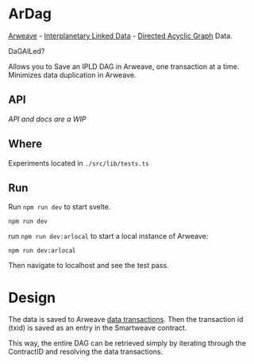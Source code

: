 # ArDag

[Arweave](https://www.arweave.org/) - [Interplanetary Linked Data](https://ipld.io/) - [Directed Acyclic Graph](https://en.wikipedia.org/wiki/Directed_acyclic_graph) Data.

DaGAILed?

Allows you to Save an IPLD DAG in Arweave, one transaction at a time. Minimizes data duplication in Arweave.

## API

_API and docs are a WIP_

## Where

Experiments located in `./src/lib/tests.ts`

## Run

Run `npm run dev` to start svelte.

`npm run dev`

run `npm run dev:arlocal` to start a local instance of Arweave:

`npm run dev:arlocal`

Then navigate to localhost and see the test pass.

# Design

The data is saved to Arweave [data transactions](https://github.com/ArweaveTeam/arweave-js#create-a-data-transaction). Then the transaction id (txid) is saved as an entry in the Smartweave contract.

This way, the entire DAG can be retrieved simply by iterating through the ContractID and resolving the data transactions.
